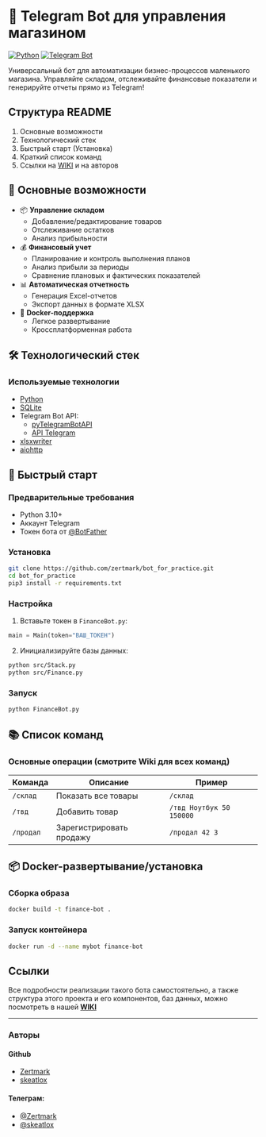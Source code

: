 # 🤖 Telegram Bot для управления магазином

[![Python](https://img.shields.io/badge/Python-3.13%2B-blue)](https://python.org)
[![Telegram Bot](https://img.shields.io/badge/Telegram%20Bot-API%2020.0-green)](https://core.telegram.org/bots/api) 

Универсальный бот для автоматизации бизнес-процессов маленького магазина. Управляйте складом, отслеживайте финансовые показатели и генерируйте отчеты прямо из Telegram!
## Структура README

1. Основные возможности
1. Технологический стек
1. Быстрый старт (Установка)
1. Краткий список команд
1. Ссылки на [WIKI](https://github.com/zertmark/bot_for_practice/wiki) и на авторов

## 🌟 Основные возможности

- 📦 **Управление складом**
  - Добавление/редактирование товаров
  - Отслеживание остатков
  - Анализ прибыльности
- 💰 **Финансовый учет**
  - Планирование и контроль выполнения планов
  - Анализ прибыли за периоды
  - Сравнение плановых и фактических показателей
- 📊 **Автоматическая отчетность**
  - Генерация Excel-отчетов
  - Экспорт данных в формате XLSX
- 🐳 **Docker-поддержка**
  - Легкое развертывание
  - Кроссплатформенная работа

## 🛠 Технологический стек
### Используемые технологии
- [Python](https://www.python.org/) 
- [SQLite](https://docs.python.org/3/library/sqlite3.html)
- Telegram Bot API:
    - [pyTelegramBotAPI](https://pypi.org/project/pyTelegramBotAPI/)
    - [API Telegram](https://core.telegram.org/) 
- [xlsxwriter](https://xlsxwriter.readthedocs.io/)
- [aiohttp](https://docs.aiohttp.org/en/stable/index.html)
## 🚀 Быстрый старт

### Предварительные требования
- Python 3.10+
- Аккаунт Telegram
- Токен бота от [@BotFather](https://t.me/BotFather)

### Установка
```bash
git clone https://github.com/zertmark/bot_for_practice.git
cd bot_for_practice
pip3 install -r requirements.txt
```

### Настройка
1. Вставьте токен в `FinanceBot.py`:
```python
main = Main(token="ВАШ_ТОКЕН")
```
2. Инициализируйте базы данных:
```bash
python src/Stack.py
python src/Finance.py
```

### Запуск
```bash
python FinanceBot.py
```

## 📚 Список команд

### Основные операции (смотрите Wiki для всех команд)
| Команда | Описание | Пример |
|---------|----------|--------|
| `/склад` | Показать все товары | `/склад` |
| `/твд` | Добавить товар | `/твд Ноутбук 50 150000` |
| `/продал` | Зарегистрировать продажу | `/продал 42 3` |



## 📦 Docker-развертывание/установка

### Сборка образа
```bash
docker build -t finance-bot .
```

### Запуск контейнера
```bash
docker run -d --name mybot finance-bot
```

## Ссылки 
Все подробности реализации такого бота самостоятельно, а также структура этого проекта и его компонентов, баз данных, можно посмотреть в нашей [**WIKI**](https://github.com/zertmark/bot_for_practice/wiki)

---
### **Авторы**


#### **Github**
- [Zertmark](https://github.com/zertmark)
- [skeatlox](https://github.com/skeatlox)


#### **Телеграм**: 
- [@Zertmark](https://t.me/zertmark)
- [@skeatlox](https://t.me/skeatlox)


